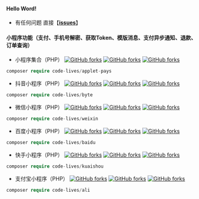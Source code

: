 
#### Hello Word! 

-  有任何问题 直接【<b>[issues](https://github.com/code-lives/code-lives/issues)</b>】
  
#### 小程序功能（支付、手机号解密、获取Token、模版消息、支付异步通知、退款、订单查询）
- 小程序集合（PHP）
<a href="https://packagist.org/packages/code-lives/applet-pays" target="_blank"><img src="https://img.shields.io/packagist/v/code-lives/applet-pays?include_prereleases" alt="GitHub forks"></a>
<a href="https://packagist.org/packages/code-lives/applet-pays" target="_blank"><img src="https://img.shields.io/github/stars/code-lives/Pays?style=social" alt="GitHub forks"></a>
<a href="https://github.com/code-lives/Pays/fork" target="_blank"><img src="https://img.shields.io/github/forks/code-lives/Pays?style=social" alt="GitHub forks"></a>
```php
composer require code-lives/applet-pays
```
- 抖音小程序（PHP）
<a href="https://packagist.org/packages/code-lives/byte" target="_blank"><img src="https://img.shields.io/packagist/v/code-lives/byte?include_prereleases" alt="GitHub forks"></a>
<a href="https://packagist.org/packages/code-lives/byte" target="_blank"><img src="https://img.shields.io/github/stars/code-lives/byte?style=social" alt="GitHub forks"></a>
<a href="https://github.com/code-lives/byte/fork" target="_blank"><img src="https://img.shields.io/github/forks/code-lives/byte?style=social" alt="GitHub forks"></a>
```php
composer require code-lives/byte
```
- 微信小程序（PHP）
<a href="https://packagist.org/packages/code-lives/weixin" target="_blank"><img src="https://img.shields.io/packagist/v/code-lives/weixin?include_prereleases" alt="GitHub forks"></a>
<a href="https://packagist.org/packages/code-lives/weixin" target="_blank"><img src="https://img.shields.io/github/stars/code-lives/weixin?style=social" alt="GitHub forks"></a>
<a href="https://github.com/code-lives/weixin/fork" target="_blank"><img src="https://img.shields.io/github/forks/code-lives/weixin?style=social" alt="GitHub forks"></a>
```php
composer require code-lives/weixin
```
- 百度小程序（PHP）
<a href="https://packagist.org/packages/code-lives/baidu" target="_blank"><img src="https://img.shields.io/packagist/v/code-lives/baidu?include_prereleases" alt="GitHub forks"></a>
<a href="https://packagist.org/packages/code-lives/baidu" target="_blank"><img src="https://img.shields.io/github/stars/code-lives/baidu?style=social" alt="GitHub forks"></a>
<a href="https://github.com/code-lives/baidu/fork" target="_blank"><img src="https://img.shields.io/github/forks/code-lives/baidu?style=social" alt="GitHub forks"></a>
```php
composer require code-lives/baidu
```
- 快手小程序（PHP）
<a href="https://packagist.org/packages/code-lives/kuaishou" target="_blank"><img src="https://img.shields.io/packagist/v/code-lives/kuaishou?include_prereleases" alt="GitHub forks"></a>
<a href="https://packagist.org/packages/code-lives/kuaishou" target="_blank"><img src="https://img.shields.io/github/stars/code-lives/kuaishou?style=social" alt="GitHub forks"></a>
<a href="https://github.com/code-lives/kuaishou/fork" target="_blank"><img src="https://img.shields.io/github/forks/code-lives/kuaishou?style=social" alt="GitHub forks"></a>
```php
composer require code-lives/kuaishou
```
- 支付宝小程序（PHP）
<a href="https://packagist.org/packages/code-lives/ali" target="_blank"><img src="https://img.shields.io/packagist/v/code-lives/ali?include_prereleases" alt="GitHub forks"></a>
<a href="https://packagist.org/packages/code-lives/ali" target="_blank"><img src="https://img.shields.io/github/stars/code-lives/ali?style=social" alt="GitHub forks"></a>
<a href="https://github.com/code-lives/ali/fork" target="_blank"><img src="https://img.shields.io/github/forks/code-lives/ali?style=social" alt="GitHub forks"></a>
```php
composer require code-lives/ali
```

